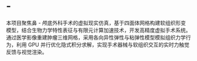 # -
本项目聚焦鼻 - 颅底外科手术的虚拟现实仿真，基于四面体网格构建软组织形变模型，结合生物力学特性表征与有限元计算加速技术，开发高精度虚拟手术系统。通过医学影像重建肿瘤三维网格，采用各向异性弹性与粘弹性模型模拟组织力学行为，利用 GPU 并行优化隐式积分求解，实现手术器械与软组织交互的实时力触觉反馈与视觉渲染。
